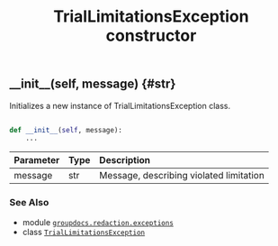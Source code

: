 ﻿---
title: TrialLimitationsException constructor
second_title: GroupDocs.Redaction for Python via .NET API References
description: 
type: docs
weight: 10
url: /groupdocs.redaction.exceptions/triallimitationsexception/__init__/
is_root: false
---

## \_\_init\_\_(self, message) {#str}

Initializes a new instance of TrialLimitationsException class.



```python

def __init__(self, message):
    ...
```


| Parameter | Type | Description |
| :- | :- | :- |
| message | str | Message, describing violated limitation |



### See Also
* module [`groupdocs.redaction.exceptions`](../../)
* class [`TrialLimitationsException`](/redaction/python-net/groupdocs.redaction.exceptions/triallimitationsexception)
